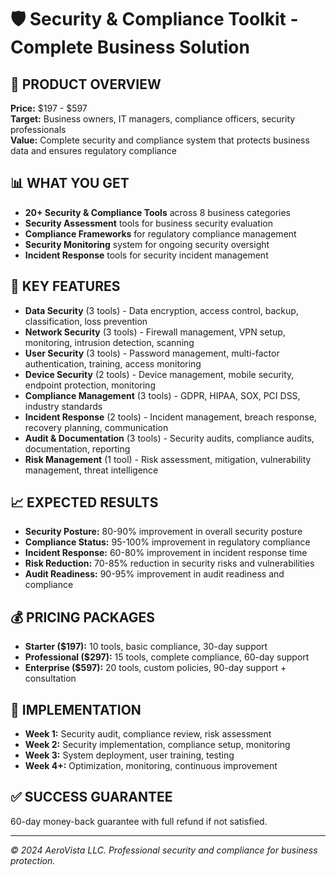# 🛡️ Security & Compliance Toolkit - Complete Business Solution

## 🎯 **PRODUCT OVERVIEW**
**Price:** $197 - $597  
**Target:** Business owners, IT managers, compliance officers, security professionals  
**Value:** Complete security and compliance system that protects business data and ensures regulatory compliance  

## 📊 **WHAT YOU GET**
- **20+ Security & Compliance Tools** across 8 business categories
- **Security Assessment** tools for business security evaluation
- **Compliance Frameworks** for regulatory compliance management
- **Security Monitoring** system for ongoing security oversight
- **Incident Response** tools for security incident management

## 🚀 **KEY FEATURES**
- **Data Security** (3 tools) - Data encryption, access control, backup, classification, loss prevention
- **Network Security** (3 tools) - Firewall management, VPN setup, monitoring, intrusion detection, scanning
- **User Security** (3 tools) - Password management, multi-factor authentication, training, access monitoring
- **Device Security** (2 tools) - Device management, mobile security, endpoint protection, monitoring
- **Compliance Management** (3 tools) - GDPR, HIPAA, SOX, PCI DSS, industry standards
- **Incident Response** (2 tools) - Incident management, breach response, recovery planning, communication
- **Audit & Documentation** (3 tools) - Security audits, compliance audits, documentation, reporting
- **Risk Management** (1 tool) - Risk assessment, mitigation, vulnerability management, threat intelligence

## 📈 **EXPECTED RESULTS**
- **Security Posture:** 80-90% improvement in overall security posture
- **Compliance Status:** 95-100% improvement in regulatory compliance
- **Incident Response:** 60-80% improvement in incident response time
- **Risk Reduction:** 70-85% reduction in security risks and vulnerabilities
- **Audit Readiness:** 90-95% improvement in audit readiness and compliance

## 💰 **PRICING PACKAGES**
- **Starter ($197):** 10 tools, basic compliance, 30-day support
- **Professional ($297):** 15 tools, complete compliance, 60-day support
- **Enterprise ($597):** 20 tools, custom policies, 90-day support + consultation

## 🎯 **IMPLEMENTATION**
- **Week 1:** Security audit, compliance review, risk assessment
- **Week 2:** Security implementation, compliance setup, monitoring
- **Week 3:** System deployment, user training, testing
- **Week 4+:** Optimization, monitoring, continuous improvement

## ✅ **SUCCESS GUARANTEE**
60-day money-back guarantee with full refund if not satisfied.

---
*© 2024 AeroVista LLC. Professional security and compliance for business protection.*
